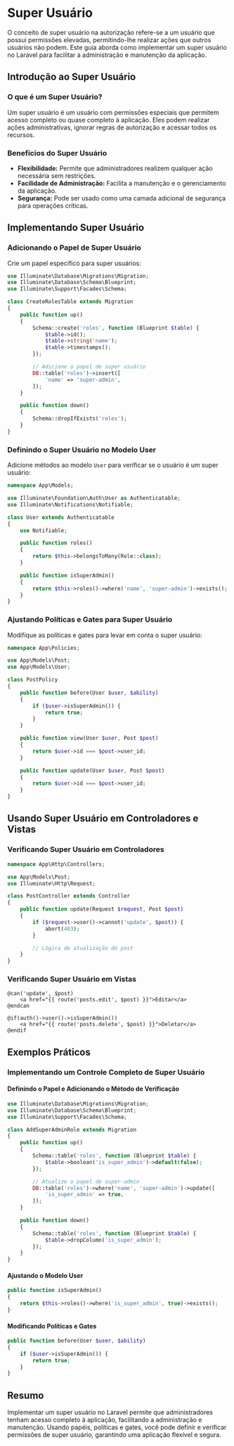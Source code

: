 # Super Usuário

O conceito de super usuário na autorização refere-se a um usuário que possui permissões elevadas, permitindo-lhe realizar ações que outros usuários não podem. Este guia aborda como implementar um super usuário no Laravel para facilitar a administração e manutenção da aplicação.

## Introdução ao Super Usuário

### O que é um Super Usuário?

Um super usuário é um usuário com permissões especiais que permitem acesso completo ou quase completo à aplicação. Eles podem realizar ações administrativas, ignorar regras de autorização e acessar todos os recursos.

### Benefícios do Super Usuário

- **Flexibilidade:** Permite que administradores realizem qualquer ação necessária sem restrições.
- **Facilidade de Administração:** Facilita a manutenção e o gerenciamento da aplicação.
- **Segurança:** Pode ser usado como uma camada adicional de segurança para operações críticas.

## Implementando Super Usuário

### Adicionando o Papel de Super Usuário

Crie um papel específico para super usuários:

```php
use Illuminate\Database\Migrations\Migration;
use Illuminate\Database\Schema\Blueprint;
use Illuminate\Support\Facades\Schema;

class CreateRolesTable extends Migration
{
    public function up()
    {
        Schema::create('roles', function (Blueprint $table) {
            $table->id();
            $table->string('name');
            $table->timestamps();
        });

        // Adicione o papel de super usuário
        DB::table('roles')->insert([
            'name' => 'super-admin',
        ]);
    }

    public function down()
    {
        Schema::dropIfExists('roles');
    }
}
```

### Definindo o Super Usuário no Modelo User

Adicione métodos ao modelo `User` para verificar se o usuário é um super usuário:

```php
namespace App\Models;

use Illuminate\Foundation\Auth\User as Authenticatable;
use Illuminate\Notifications\Notifiable;

class User extends Authenticatable
{
    use Notifiable;

    public function roles()
    {
        return $this->belongsToMany(Role::class);
    }

    public function isSuperAdmin()
    {
        return $this->roles()->where('name', 'super-admin')->exists();
    }
}
```

### Ajustando Políticas e Gates para Super Usuário

Modifique as políticas e gates para levar em conta o super usuário:

```php
namespace App\Policies;

use App\Models\Post;
use App\Models\User;

class PostPolicy
{
    public function before(User $user, $ability)
    {
        if ($user->isSuperAdmin()) {
            return true;
        }
    }

    public function view(User $user, Post $post)
    {
        return $user->id === $post->user_id;
    }

    public function update(User $user, Post $post)
    {
        return $user->id === $post->user_id;
    }
}
```

## Usando Super Usuário em Controladores e Vistas

### Verificando Super Usuário em Controladores

```php
namespace App\Http\Controllers;

use App\Models\Post;
use Illuminate\Http\Request;

class PostController extends Controller
{
    public function update(Request $request, Post $post)
    {
        if ($request->user()->cannot('update', $post)) {
            abort(403);
        }

        // Lógica de atualização do post
    }
}
```

### Verificando Super Usuário em Vistas

```blade
@can('update', $post)
    <a href="{{ route('posts.edit', $post) }}">Editar</a>
@endcan

@if(auth()->user()->isSuperAdmin())
    <a href="{{ route('posts.delete', $post) }}">Deletar</a>
@endif
```

## Exemplos Práticos

### Implementando um Controle Completo de Super Usuário

#### Definindo o Papel e Adicionando o Método de Verificação

```php
use Illuminate\Database\Migrations\Migration;
use Illuminate\Database\Schema\Blueprint;
use Illuminate\Support\Facades\Schema;

class AddSuperAdminRole extends Migration
{
    public function up()
    {
        Schema::table('roles', function (Blueprint $table) {
            $table->boolean('is_super_admin')->default(false);
        });

        // Atualize o papel de super-admin
        DB::table('roles')->where('name', 'super-admin')->update([
            'is_super_admin' => true,
        ]);
    }

    public function down()
    {
        Schema::table('roles', function (Blueprint $table) {
            $table->dropColumn('is_super_admin');
        });
    }
}
```

#### Ajustando o Modelo User

```php
public function isSuperAdmin()
{
    return $this->roles()->where('is_super_admin', true)->exists();
}
```

#### Modificando Políticas e Gates

```php
public function before(User $user, $ability)
{
    if ($user->isSuperAdmin()) {
        return true;
    }
}
```

## Resumo

Implementar um super usuário no Laravel permite que administradores tenham acesso completo à aplicação, facilitando a administração e manutenção. Usando papéis, políticas e gates, você pode definir e verificar permissões de super usuário, garantindo uma aplicação flexível e segura.
